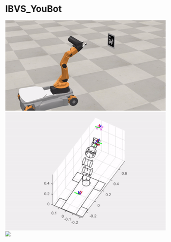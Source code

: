 # IBVS_YouBot

![](https://github.com/Jegovila/IBVS_YouBot/blob/main/ibvs.gif)
![](https://github.com/Jegovila/IBVS_YouBot/blob/main/ideal_sim.gif)
![](https://github.com/Jegovila/IBVS_YouBot/blob/main/ibvs_rt.gif)
